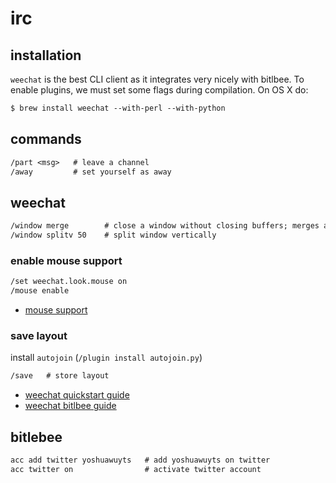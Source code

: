# irc

## installation
`weechat` is the best CLI client as it integrates very nicely with bitlbee. To
enable plugins, we must set some flags during compilation. On OS X do:
```txt
$ brew install weechat --with-perl --with-python
```

## commands
```txt
/part <msg>   # leave a channel
/away         # set yourself as away
```

## weechat
```txt
/window merge        # close a window without closing buffers; merges all
/window splitv 50    # split window vertically
```

### enable mouse support
```txt
/set weechat.look.mouse on
/mouse enable
```
- [mouse support](http://dev.weechat.org/post/2011/07/26/Mouse-support-and-free-movement-of-cursor)

### save layout
install `autojoin` (`/plugin install autojoin.py`)
```txt
/save   # store layout
```
- [weechat quickstart guide](https://weechat.org/files/doc/devel/weechat_quickstart.en.html)
- [weechat bitlbee guide](http://zanshin.net/2015/01/10/a-guide-for-setting-up-weechat-and-bitlbee/)

## bitlebee
```txt
acc add twitter yoshuawuyts   # add yoshuawuyts on twitter
acc twitter on                # activate twitter account
```
